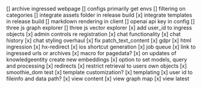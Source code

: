 \[\] archive ingressed webpage
\[\] configs primarily get envs
\[\] filtering on categories
\[\] integrate assets folder in release build
\[x] integrate templates in release build
\[\] markdown rendering in client
\[\] openai api key in config
\[\] three js graph explorer
\[\] three js vector explorer
\[x\] add user_id to ingress objects
\[x\] admin controls re registration
\[x\] chat functionality
\[x\] chat history
\[x\] chat styling overhaul
\[x\] fix patch_text_content
\[x\] gdpr
\[x\] html ingression
\[x\] hx-redirect
\[x\] ios shortcut generation
\[x\] job queue
\[x\] link to ingressed urls or archives
\[x\] macro for pagedata?
\[x\] on updates of knowledgeentity create new embeddings
\[x\] option to set models, query and processing
\[x\] redirects
\[x\] restrict retrieval to users own objects
\[x\] smoothie_dom test
\[x\] template customization?
\[x\] templating
\[x\] user id to fileinfo and data path?
\[x\] view content
\[x\] view graph map
\[x\] view latest
